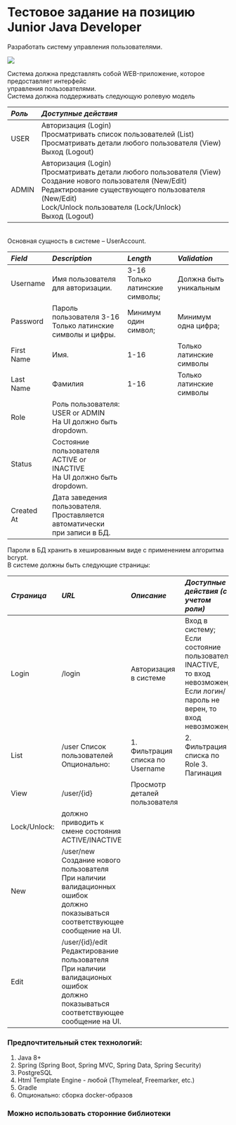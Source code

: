 # Тестовое задание на позицию Junior Java Developer
Разработать систему управления пользователями.<br>

![](https://www.mrvoip.com/otherservice_img/21026042018122748.png)

Система должна представлять собой WEB-приложение, которое предоставляет интерфейс <br/>
управления пользователями.<br/>
Система должна поддерживать следующую ролевую модель<br/>

*Роль*  |*Доступные действия*
:---  |:---
USER  |Авторизация (Login)<br/>Просматривать список пользователей (List) <br/>Просматривать детали любого пользователя (View)<br/> Выход (Logout)
ADMIN | Авторизация (Login)<br/>Просматривать детали любого пользователя (View)<br/>Создание нового пользователя (New/Edit)<br/> Редактирование существующего пользователя (New/Edit)<br/> Lock/Unlock пользователя (Lock/Unlock)<br/>Выход (Logout)

<br>Основная сущность в системе – UserAccount.<br/>

*Field*     | *Description* | *Length* | *Validation*
:---        |:---|:---|:---
Username    |Имя пользователя для авторизации.|3-16  Только латинские символы;|Должна быть уникальным
Password    |Пароль пользователя  3-16  Только латинские символы и цифры.|Минимум один символ;|Минимум одна цифра;
First Name  |Имя.|  1-16|  Только латинские символы
Last Name   |Фамилия|  1-16 | Только латинские символы
Role        |Роль пользователя: <br/> USER or ADMIN <br/> На UI должно быть dropdown.
Status      |Состояние пользователя <br/> ACTIVE or INACTIVE <br/> На UI должно быть dropdown.
Created At  |Дата заведения пользователя. <br/> Проставляется автоматически <br/> при записи в БД.

Пароли в БД хранить в хешированным виде с применением алгоритма bcrypt.<br/>
В системе должны быть следующие страницы:<br/>

*Страница*   | *URL* |*Описание* |*Доступные действия (с учетом роли)*
:---        |:---|:---|:---
Login       |/login  |Авторизация в системе  |Вход в систему; <br/> Если состояние пользователя INACTIVE, <br/> то вход невозможен; <br/>Если логин/пароль не верен, то вход <br/> невозможен;
List        |/user  Список пользователей  Опционально:|1.  Фильтрация списка по Username|2.  Фильтрация списка по Role 3.  Пагинация
View        |/user/{id}  |Просмотр деталей пользователя
Lock/Unlock:| должно приводить к смене состояния ACTIVE/INACTIVE
New         |/user/new  Создание нового пользователя При наличии валидационных ошибок <br/> должно показываться <br/> соответствующее сообщение на UI.
Edit        |/user/{id}/edit  Редактирование пользователя <br/> При наличии валидационых ошибок <br/> должно показываться <br/>соответствующее сообщение на UI.

### Предпочтительный стек технологий:
1.  Java 8+
2.  Spring (Spring Boot, Spring MVC, Spring Data, Spring Security)
3.  PostgreSQL
4.  Html Template Engine - любой (Thymeleaf, Freemarker, etc.)
5.  Gradle
6.  Опционально: сборка docker-образов
### Можно использовать сторонние библиотеки 